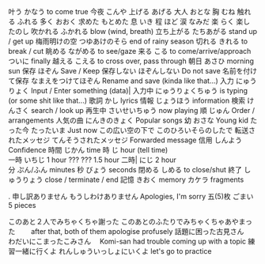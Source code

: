 叶う 		かなう			to come true
今夜		こんや
上げる		あげる
大人		おとな
胸		むね
触れる		ふれる
多く		おおく
求めた		もとめた
息		いき
程		ほど
涙		なみだ
楽		らく
楽し		たのし
吹かれる		ふかれる			blow (wind, breath)
立ち上がる 	たちあがる			stand up / get up
梅雨明けの空	つゆあけのそら		end of rainy season
切れる		きれる			to break / cut
眺める		ながめる			to see/gaze
来る		こる			to come/arrive/approach
ついに					finally
越える		こえる			to cross over, pass through
朝日		あさひ			morning sun
保存		ほぞん			Save / Keep
保存しない	ほぞんしない		Do not save
名前を付けて保存	なまえをつけてほぞん		Rename and save (kinda like that...)
入力		にゅうりょく			Input / Enter something (data)|
入力中		にゅうりょくちゅう		is typing (or some shit like that...)
歌詞		かし			lyrics
情報		じょうほう			information
検索		けんさく			search / look up
再生中		さいせいちゅう		now playing
順		じゅん			Order / arrangements
人気の曲		にんきのきょく		Popular songs
幼		おさな			Young kid
たった今		たったいま			Just now
この広い空の下で	このひろいそらのしたで	
転送されたメッセジ	てんそうされたメッセジ		Forwarded message
信用		しんよう			Confidence
時間		じかん			time
時		じ	 		hour (tell time)	
一時		いちじ 			1 hour
??? 		???			1.5 hour 
二時|		にじ 			2 hour	
分		ぷん/ふん			minutes
秒		びょう 			seconds 
閉める	 	しめる			to close/shut
終了		しゅうりょう			close / terminate / end
記憶		きおく			memory
		カケラ			fragments



.
申し訳ありません  	もうしわけありません  	Apologies, I'm sorry 
五(5)枚  		ごまい  		5 pieces



このあと２人でみちゃくちゃ謝った		このあとのふたりでみちゃくちゃあやまった　　	after that, both of them apologise profusely
話題に困った古見さん　　　　　　	わだいにこまったこみさん　		Komi-san had trouble coming up with a topic
練習一緒に行くよ			れんしゅういっしょにいくよ		let's go to practice